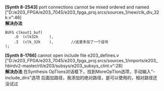 **[Synth 8-2543]** port connections cannot be mixed ordered and named ["D:/e203_FPGA/e203_7045/e203_fpga_proj.srcs/sources_1/new/clk_div_32k.v":46]<br>
**解决办法**
```
BUFG clkout1_buf(
    .O  (clk32k     ),
    .I  (clk_32k    ),        //这里多加了一个逗号
);
```
**[Synth 8-1766]** cannot open include file e203_defines.v ["D:/e203_FPGA/e203_7045/e203_fpga_proj.srcs/sources_1/imports/e203_hbirdv2-master/rtl/e203/subsys/e203_subsys_clint.v":28]<br>
**解决办法** 在Synthesis OpTIons对话框下，找到MoreOpTIon选项，手动输入"-include_dirs"选项 后面加路径，我添加的绝对路径，是可以使用的，相对路径还没试过

